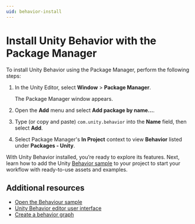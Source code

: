 ```yaml
---
uid: behavior-install
---
```


# Install Unity Behavior with the Package Manager

To install Unity Behavior using the Package Manager, perform the following steps:

1. In the Unity Editor, select **Window** > **Package Manager**.

    The Package Manager window appears.
2. Open the **Add** menu and select **Add package by name…**.
3. Type (or copy and paste) `com.unity.behavior` into the **Name** field, then select **Add**.
4. Select Package Manager's **In Project** context to view **Behavior** listed under **Packages - Unity**.

With Unity Behavior installed, you’re ready to explore its features. Next, learn how to add the Unity [Behavior sample](sample.md) to your project to start your workflow with ready-to-use assets and examples.

## Additional resources

* [Open the Behaviour sample](sample.md)
* [Unity Behavior editor user interface](user-interface.md)
* [Create a behavior graph](create-behavior-graph.md)